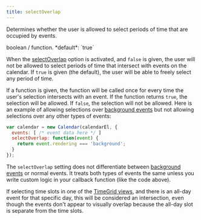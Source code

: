 ```yaml
---
title: selectOverlap
---
```


Determines whether the user is allowed to select periods of time that are occupied by events.

<div class='spec' markdown='1'>
boolean / function. *default*: `true`
</div>

When the [selectOverlap](selectOverlap) option is activated, and `false` is given, the user will not be allowed to select periods of time that intersect with events on the calendar. If `true` is given (the default), the user will be able to freely select any period of time.

If a function is given, the function will be called once for every time the user's selection intersects with an event. If the function returns `true`, the selection will be allowed. If `false`, the selection will not be allowed. Here is an example of allowing selections over [background events](background-events) but not allowing selections over any other types of events:

```js
var calendar = new Calendar(calendarEl, {
  events: [ /* event data here */ ]
  selectOverlap: function(event) {
    return event.rendering === 'background';
  }
});
```

The `selectOverlap` setting does not differentiate between [background events](background-events) or normal events. It treats both types of events the same unless you write custom logic in your callback function (like the code above).

If selecting time slots in one of the [TimeGrid views](timegrid-view), and there is an all-day event for that specific day, this will be considered an intersection, even though the events don't appear to visually overlap because the all-day slot is separate from the time slots.
